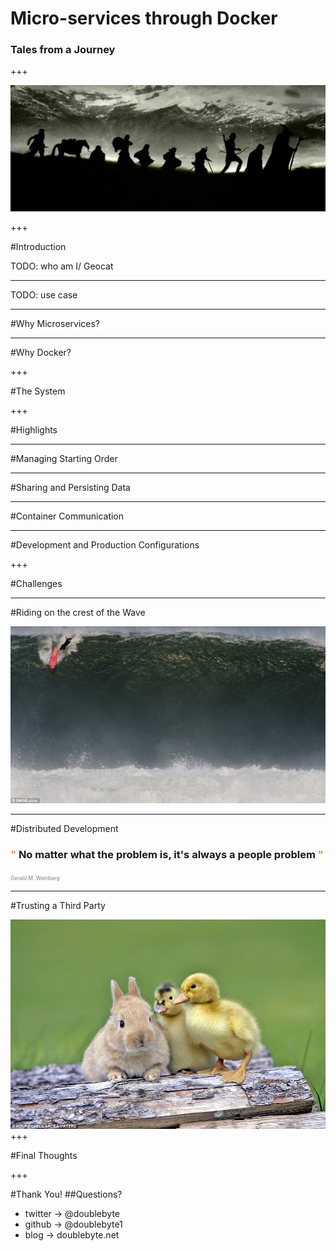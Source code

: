 # Micro-services through Docker
### Tales from a Journey

+++

![journey](assets/journey.jpg)

+++

#Introduction

TODO: who am I/ Geocat

---

TODO: use case

---

#Why Microservices?

---

#Why Docker?

+++

#The System


+++

#Highlights

---

#Managing Starting Order

---

#Sharing and Persisting Data

---

#Container Communication

---

#Development and Production Configurations

+++

#Challenges

---

#Riding on the crest of the Wave

![manifesto](assets/wave.jpg)

---

#Distributed Development

### <span style="color:#e49436">"</span> No matter what the problem is, it's always a people problem <span style="color:#e49436">"
<span style="font-size:0.6em; color:gray">Gerald M. Weinberg</span>

---

#Trusting a Third Party

![manifesto](assets/third-party.jpg)
+++

#Final Thoughts

+++

#Thank You!
##Questions?

* twitter -> @doublebyte
* github -> @doublebyte1
* blog -> doublebyte.net

<!--
![manifesto](assets/manifesto.png)

+ gvSIG
+ uDig <!-- .element: class="fragment" -->
<!-- + openJUMP <!-- .element: class="fragment" -->
<!-- + Saga GIS <!-- .element: class="fragment" -->
<!-- + PostreSQL + PostGIS <!-- .element: class="fragment" -->
<!-- + Spatialite <!-- .element: class="fragment" -->
<!-- + entre outros <!-- .element: class="fragment" -->

